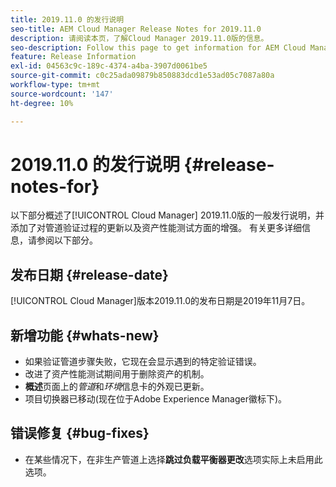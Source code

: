 ```yaml
---
title: 2019.11.0 的发行说明
seo-title: AEM Cloud Manager Release Notes for 2019.11.0
description: 请阅读本页，了解Cloud Manager 2019.11.0版的信息。
seo-description: Follow this page to get information for AEM Cloud Manager Release 2019.11.0.
feature: Release Information
exl-id: 04563c9c-189c-4374-a4ba-3907d0061be5
source-git-commit: c0c25ada09879b850883dcd1e53ad05c7087a80a
workflow-type: tm+mt
source-wordcount: '147'
ht-degree: 10%

---
```


# 2019.11.0 的发行说明 {#release-notes-for}

以下部分概述了[!UICONTROL Cloud Manager] 2019.11.0版的一般发行说明，并添加了对管道验证过程的更新以及资产性能测试方面的增强。
有关更多详细信息，请参阅以下部分。

## 发布日期 {#release-date}

[!UICONTROL Cloud Manager]版本2019.11.0的发布日期是2019年11月7日。

## 新增功能 {#whats-new}

* 如果验证管道步骤失败，它现在会显示遇到的特定验证错误。
* 改进了资产性能测试期间用于删除资产的机制。
* **概述**&#x200B;页面上的&#x200B;*管道*&#x200B;和&#x200B;*环境*&#x200B;信息卡的外观已更新。
* 项目切换器已移动(现在位于Adobe Experience Manager徽标下)。

## 错误修复 {#bug-fixes}

* 在某些情况下，在非生产管道上选择&#x200B;**跳过负载平衡器更改**&#x200B;选项实际上未启用此选项。
